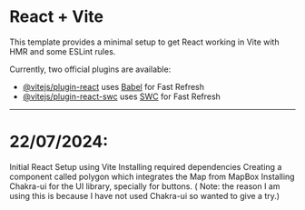 # React + Vite

This template provides a minimal setup to get React working in Vite with HMR and some ESLint rules.

Currently, two official plugins are available:

- [@vitejs/plugin-react](https://github.com/vitejs/vite-plugin-react/blob/main/packages/plugin-react/README.md) uses [Babel](https://babeljs.io/) for Fast Refresh
- [@vitejs/plugin-react-swc](https://github.com/vitejs/vite-plugin-react-swc) uses [SWC](https://swc.rs/) for Fast Refresh




----
# 22/07/2024:
Initial React Setup using Vite
Installing required dependencies
Creating a component called polygon which integrates the Map from MapBox
Installing Chakra-ui for the UI library, specially for buttons. ( Note: the reason I am using this is because I have not used Chakra-ui so wanted to give a try.)
